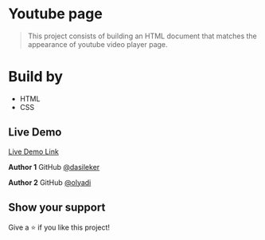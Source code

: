 # Youtube page 
> This project consists of building an HTML document that matches the appearance of youtube video player page.

# Build by
- HTML
- CSS


## Live Demo

[Live Demo Link](https://rawcdn.githack.com/dasileker/Youtube/f4758154d538e17becf46387252db440d5e24384/youtube.html)



**Author 1**
GitHub [@dasileker](https://github.com/dasileker)

**Author 2**
GitHub [@olyadi](https://github.com/CornerstoneII)


## Show your support

Give a ⭐️ if you like this project!


